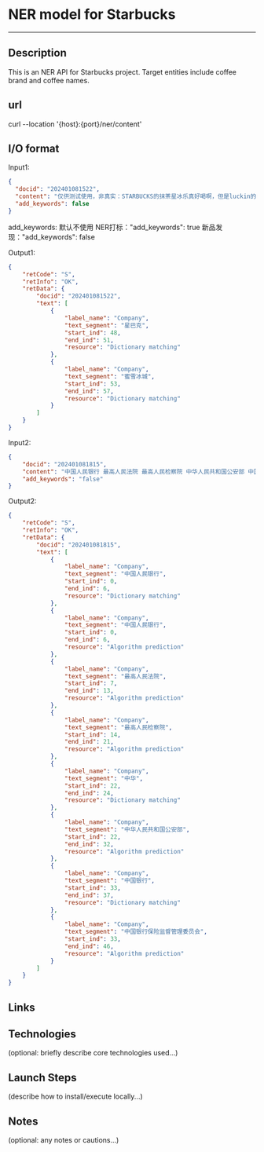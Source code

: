 # **NER model for Starbucks**
---
 
## Description
 
This is an NER API for Starbucks project. Target entities include coffee brand and coffee names.

## url
curl --location '{host}:{port}/ner/content'

## I/O format
Input1:
```json
{
  "docid": "202401081522",
  "content": "仅供测试使用，非真实：STARBUCKS的抹茶星冰乐真好喝啊，但是luckin的芝士拿铁好苦。#星巴克 #蜜雪冰城",
  "add_keywords": false
}
```
add_keywords: 默认不使用
NER打标："add_keywords": true
新品发现："add_keywords": false

Output1:
```json
{
    "retCode": "S",
    "retInfo": "OK",
    "retData": {
        "docid": "202401081522",
        "text": [
            {
                "label_name": "Company",
                "text_segment": "星巴克",
                "start_ind": 48,
                "end_ind": 51,
                "resource": "Dictionary matching"
            },
            {
                "label_name": "Company",
                "text_segment": "蜜雪冰城",
                "start_ind": 53,
                "end_ind": 57,
                "resource": "Dictionary matching"
            }
        ]
    }
}
```

Input2:
```json
{
    "docid": "202401081815",
    "content": "中国人民银行 最高人民法院 最高人民检察院 中华人民共和国公安部 中国银行保险监督管理委员会公告〔2023〕第7号 ",
    "add_keywords": "false"
}
```

Output2:
```json
{
    "retCode": "S",
    "retInfo": "OK",
    "retData": {
        "docid": "202401081815",
        "text": [
            {
                "label_name": "Company",
                "text_segment": "中国人民银行",
                "start_ind": 0,
                "end_ind": 6,
                "resource": "Dictionary matching"
            },
            {
                "label_name": "Company",
                "text_segment": "中国人民银行",
                "start_ind": 0,
                "end_ind": 6,
                "resource": "Algorithm prediction"
            },
            {
                "label_name": "Company",
                "text_segment": "最高人民法院",
                "start_ind": 7,
                "end_ind": 13,
                "resource": "Algorithm prediction"
            },
            {
                "label_name": "Company",
                "text_segment": "最高人民检察院",
                "start_ind": 14,
                "end_ind": 21,
                "resource": "Algorithm prediction"
            },
            {
                "label_name": "Company",
                "text_segment": "中华",
                "start_ind": 22,
                "end_ind": 24,
                "resource": "Dictionary matching"
            },
            {
                "label_name": "Company",
                "text_segment": "中华人民共和国公安部",
                "start_ind": 22,
                "end_ind": 32,
                "resource": "Algorithm prediction"
            },
            {
                "label_name": "Company",
                "text_segment": "中国银行",
                "start_ind": 33,
                "end_ind": 37,
                "resource": "Dictionary matching"
            },
            {
                "label_name": "Company",
                "text_segment": "中国银行保险监督管理委员会",
                "start_ind": 33,
                "end_ind": 46,
                "resource": "Algorithm prediction"
            }
        ]
    }
}
```

## Links


## Technologies
 
(optional: briefly describe core technologies used...)
 

## Launch Steps
 
(describe how to install/execute locally...)
 

## Notes
 
(optional: any notes or cautions...)
